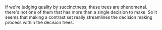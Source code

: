 If we're judging quality by succinctness, these trees are phenomenal. there's not one of them that has more than a single decision to make. So it seems that making a contrast set really streamlines the decision making process within the decision trees.